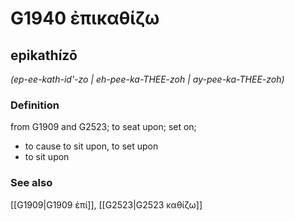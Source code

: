 # G1940 ἐπικαθίζω

## epikathízō

_(ep-ee-kath-id'-zo | eh-pee-ka-THEE-zoh | ay-pee-ka-THEE-zoh)_

### Definition

from G1909 and G2523; to seat upon; set on; 

- to cause to sit upon, to set upon
- to sit upon

### See also

[[G1909|G1909 ἐπί]], [[G2523|G2523 καθίζω]]
